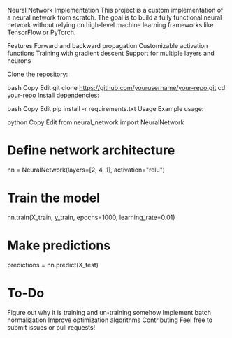 Neural Network Implementation
This project is a custom implementation of a neural network from scratch. The goal is to build a fully functional neural network without relying on high-level machine learning frameworks like TensorFlow or PyTorch.

Features
Forward and backward propagation
Customizable activation functions
Training with gradient descent
Support for multiple layers and neurons

Clone the repository:

bash
Copy
Edit
git clone https://github.com/yourusername/your-repo.git
cd your-repo
Install dependencies:

bash
Copy
Edit
pip install -r requirements.txt
Usage
Example usage:

python
Copy
Edit
from neural_network import NeuralNetwork

# Define network architecture
nn = NeuralNetwork(layers=[2, 4, 1], activation="relu")

# Train the model
nn.train(X_train, y_train, epochs=1000, learning_rate=0.01)

# Make predictions
predictions = nn.predict(X_test)


# To-Do
Figure out why it is training and un-training somehow
Implement batch normalization
Improve optimization algorithms
Contributing
Feel free to submit issues or pull requests!
